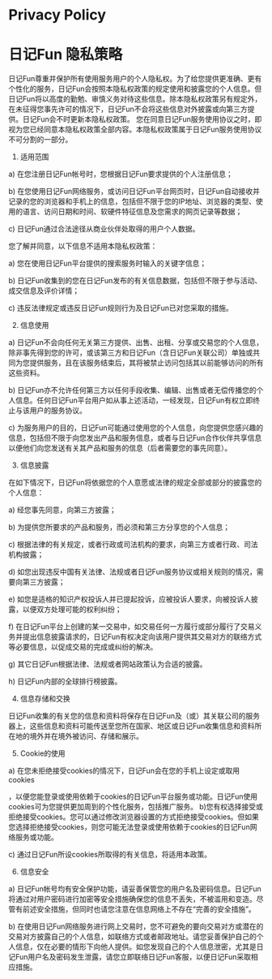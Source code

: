 # Privacy Policy
# 日记Fun 隐私策略

日记Fun尊重并保护所有使用服务用户的个人隐私权。为了给您提供更准确、更有个性化的服务，日记Fun会按照本隐私权政策的规定使用和披露您的个人信息。但日记Fun将以高度的勤勉、审慎义务对待这些信息。除本隐私权政策另有规定外，在未征得您事先许可的情况下，日记Fun不会将这些信息对外披露或向第三方提供。日记Fun会不时更新本隐私权政策。 您在同意日记Fun服务使用协议之时，即视为您已经同意本隐私权政策全部内容。本隐私权政策属于日记Fun服务使用协议不可分割的一部分。 

1. 适用范围 

a) 在您注册日记Fun帐号时，您根据日记Fun要求提供的个人注册信息； 

b) 在您使用日记Fun网络服务，或访问日记Fun平台网页时，日记Fun自动接收并记录的您的浏览器和手机上的信息，包括但不限于您的IP地址、浏览器的类型、使用的语言、访问日期和时间、软硬件特征信息及您需求的网页记录等数据； 

c) 日记Fun通过合法途径从商业伙伴处取得的用户个人数据。 

您了解并同意，以下信息不适用本隐私权政策： 

a) 您在使用日记Fun平台提供的搜索服务时输入的关键字信息； 

b) 日记Fun收集到的您在日记Fun发布的有关信息数据，包括但不限于参与活动、成交信息及评价详情； 

c) 违反法律规定或违反日记Fun规则行为及日记Fun已对您采取的措施。 

2. 信息使用 

a) 日记Fun不会向任何无关第三方提供、出售、出租、分享或交易您的个人信息，除非事先得到您的许可，或该第三方和日记Fun（含日记Fun关联公司）单独或共同为您提供服务，且在该服务结束后，其将被禁止访问包括其以前能够访问的所有这些资料。 

b) 日记Fun亦不允许任何第三方以任何手段收集、编辑、出售或者无偿传播您的个人信息。任何日记Fun平台用户如从事上述活动，一经发现，日记Fun有权立即终止与该用户的服务协议。 

c) 为服务用户的目的，日记Fun可能通过使用您的个人信息，向您提供您感兴趣的信息，包括但不限于向您发出产品和服务信息，或者与日记Fun合作伙伴共享信息以便他们向您发送有关其产品和服务的信息（后者需要您的事先同意）。 

3. 信息披露 

在如下情况下，日记Fun将依据您的个人意愿或法律的规定全部或部分的披露您的个人信息： 

a) 经您事先同意，向第三方披露； 

b) 为提供您所要求的产品和服务，而必须和第三方分享您的个人信息； 

c) 根据法律的有关规定，或者行政或司法机构的要求，向第三方或者行政、司法机构披露；

d) 如您出现违反中国有关法律、法规或者日记Fun服务协议或相关规则的情况，需要向第三方披露； 

e) 如您是适格的知识产权投诉人并已提起投诉，应被投诉人要求，向被投诉人披露，以便双方处理可能的权利纠纷；

f) 在日记Fun平台上创建的某一交易中，如交易任何一方履行或部分履行了交易义务并提出信息披露请求的，日记Fun有权决定向该用户提供其交易对方的联络方式等必要信息，以促成交易的完成或纠纷的解决。 

g) 其它日记Fun根据法律、法规或者网站政策认为合适的披露。 

h) 日记Fun内部的全球排行榜披露。 

4. 信息存储和交换 

日记Fun收集的有关您的信息和资料将保存在日记Fun及（或）其关联公司的服务器上，这些信息和资料可能传送至您所在国家、地区或日记Fun收集信息和资料所在地的境外并在境外被访问、存储和展示。 

5. Cookie的使用 

a) 在您未拒绝接受cookies的情况下，日记Fun会在您的手机上设定或取用cookies

，以便您能登录或使用依赖于cookies的日记Fun平台服务或功能。日记Fun使用cookies可为您提供更加周到的个性化服务，包括推广服务。  b)您有权选择接受或拒绝接受cookies。您可以通过修改浏览器设置的方式拒绝接受cookies。但如果您选择拒绝接受cookies，则您可能无法登录或使用依赖于cookies的日记Fun网络服务或功能。 

c) 通过日记Fun所设cookies所取得的有关信息，将适用本政策。 

6. 信息安全 

a) 日记Fun帐号均有安全保护功能，请妥善保管您的用户名及密码信息。日记Fun将通过对用户密码进行加密等安全措施确保您的信息不丢失，不被滥用和变造。尽管有前述安全措施，但同时也请您注意在信息网络上不存在“完善的安全措施”。 

b) 在使用日记Fun网络服务进行网上交易时，您不可避免的要向交易对方或潜在的交易对方披露自己的个人信息，如联络方式或者邮政地址。请您妥善保护自己的个人信息，仅在必要的情形下向他人提供。如您发现自己的个人信息泄密，尤其是日记Fun用户名及密码发生泄露，请您立即联络日记Fun客服，以便日记Fun采取相应措施。
